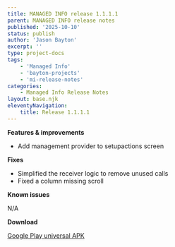 ```yaml
---
title: MANAGED INFO release 1.1.1.1
parent: MANAGED INFO release notes
published: '2025-10-10'
status: publish
author: 'Jason Bayton'
excerpt: ''
type: project-docs
tags: 
    - 'Managed Info'
    - 'bayton-projects'
    - 'mi-release-notes'
categories: 
    - Managed Info Release Notes
layout: base.njk
eleventyNavigation: 
    title: Release 1.1.1.1
---
```


**Features & improvements**

- Add management provider to setupactions screen

**Fixes**

- Simplified the receiver logic to remove unused calls
- Fixed a column missing scroll 

**Known issues**

N/A

**Download**

[Google Play universal APK](https://cdn.bayton.org/download/projects/managed-info/mi_1111_universal.apk)